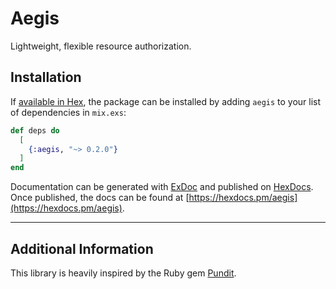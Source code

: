 # Aegis

Lightweight, flexible resource authorization.

## Installation

If [available in Hex](https://hex.pm/docs/publish), the package can be installed
by adding `aegis` to your list of dependencies in `mix.exs`:

```elixir
def deps do
  [
    {:aegis, "~> 0.2.0"}
  ]
end
```

Documentation can be generated with [ExDoc](https://github.com/elixir-lang/ex_doc)
and published on [HexDocs](https://hexdocs.pm). Once published, the docs can
be found at [https://hexdocs.pm/aegis](https://hexdocs.pm/aegis).

***

## Additional Information

This library is heavily inspired by the Ruby gem [Pundit](https://github.com/varvet/pundit).
